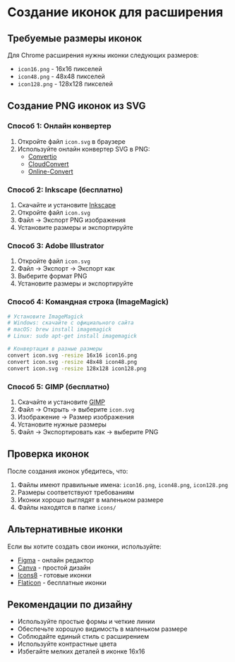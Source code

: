 # Создание иконок для расширения

## Требуемые размеры иконок

Для Chrome расширения нужны иконки следующих размеров:
- `icon16.png` - 16x16 пикселей
- `icon48.png` - 48x48 пикселей  
- `icon128.png` - 128x128 пикселей

## Создание PNG иконок из SVG

### Способ 1: Онлайн конвертер
1. Откройте файл `icon.svg` в браузере
2. Используйте онлайн конвертер SVG в PNG:
   - [Convertio](https://convertio.co/svg-png/)
   - [CloudConvert](https://cloudconvert.com/svg-to-png)
   - [Online-Convert](https://image.online-convert.com/convert-to-png)

### Способ 2: Inkscape (бесплатно)
1. Скачайте и установите [Inkscape](https://inkscape.org/)
2. Откройте файл `icon.svg`
3. Файл → Экспорт PNG изображения
4. Установите размеры и экспортируйте

### Способ 3: Adobe Illustrator
1. Откройте файл `icon.svg`
2. Файл → Экспорт → Экспорт как
3. Выберите формат PNG
4. Установите размеры и экспортируйте

### Способ 4: Командная строка (ImageMagick)
```bash
# Установите ImageMagick
# Windows: скачайте с официального сайта
# macOS: brew install imagemagick
# Linux: sudo apt-get install imagemagick

# Конвертация в разные размеры
convert icon.svg -resize 16x16 icon16.png
convert icon.svg -resize 48x48 icon48.png
convert icon.svg -resize 128x128 icon128.png
```

### Способ 5: GIMP (бесплатно)
1. Скачайте и установите [GIMP](https://www.gimp.org/)
2. Файл → Открыть → выберите `icon.svg`
3. Изображение → Размер изображения
4. Установите нужные размеры
5. Файл → Экспортировать как → выберите PNG

## Проверка иконок

После создания иконок убедитесь, что:
1. Файлы имеют правильные имена: `icon16.png`, `icon48.png`, `icon128.png`
2. Размеры соответствуют требованиям
3. Иконки хорошо выглядят в маленьком размере
4. Файлы находятся в папке `icons/`

## Альтернативные иконки

Если вы хотите создать свои иконки, используйте:
- [Figma](https://figma.com/) - онлайн редактор
- [Canva](https://canva.com/) - простой дизайн
- [Icons8](https://icons8.com/) - готовые иконки
- [Flaticon](https://www.flaticon.com/) - бесплатные иконки

## Рекомендации по дизайну

- Используйте простые формы и четкие линии
- Обеспечьте хорошую видимость в маленьком размере
- Соблюдайте единый стиль с расширением
- Используйте контрастные цвета
- Избегайте мелких деталей в иконке 16x16 